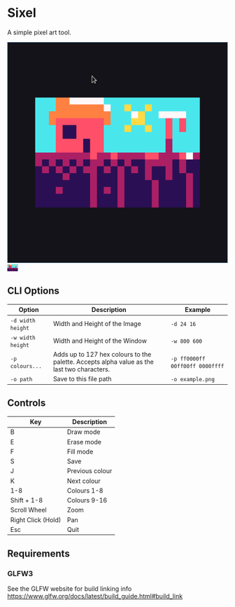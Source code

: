 # Sixel

A simple pixel art tool.

![](https://raw.githubusercontent.com/Falconerd/sixel/master/screenshot.png)
![](https://raw.githubusercontent.com/Falconerd/sixel/master/example.png)

## CLI Options

| Option | Description | Example |
|--------|-------------|---------|
| `-d width height` | Width and Height of the Image | `-d 24 16` |
| `-w width height` | Width and Height of the Window | `-w 800 600` |
| `-p colours...` | Adds up to 127 hex colours to the palette. Accepts alpha value as the last two characters. | `-p ff0000ff 00ff00ff 0000ffff` |
| `-o path` | Save to this file path | `-o example.png`

## Controls

| Key | Description |
|-----|-------------|
| B | Draw mode |
| E | Erase mode |
| F | Fill mode |
| S | Save |
| J | Previous colour |
| K | Next colour |
| 1-8 | Colours 1-8 |
| Shift + 1-8 | Colours 9-16 |
| Scroll Wheel | Zoom |
| Right Click (Hold) | Pan |
| Esc | Quit |

## Requirements

### GLFW3
See the GLFW website for build linking info https://www.glfw.org/docs/latest/build_guide.html#build_link
